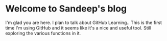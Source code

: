 # Welcome to Sandeep's blog

I'm glad you are here. I plan to talk about GitHub Learning..
This is the first time I'm using GitHub and it seems like it's a nice and useful tool.
Still exploring the various functions in it.
